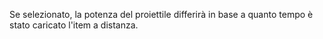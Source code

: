 Se selezionato, la potenza del proiettile differirà in base a quanto tempo è stato caricato l'item a distanza.
